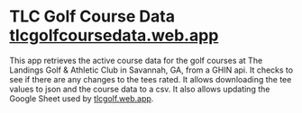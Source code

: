 # TLC Golf Course Data [tlcgolfcoursedata.web.app](https://tlcgolfcoursedata.web.app)
This app retrieves the active course data for the golf courses at The Landings Golf & Athletic Club in Savannah, GA, from a GHIN api.  It checks to see if there are any changes to the tees rated.  It allows downloading the tee values to json and the course data to a csv.  It also allows updating the Google Sheet used by [tlcgolf.web.app](https://tlcgolf.web.app).
